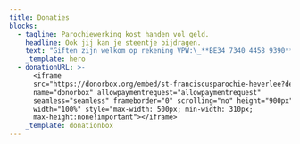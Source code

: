 ```yaml
---
title: Donaties
blocks:
  - tagline: Parochiewerking kost handen vol geld.
    headline: Ook jij kan je steentje bijdragen.
    text: "Giften zijn welkom op rekening VPW:\_**BE34 7340 4458 9390**\_met vermelding Sint-Franciscusparochie\n\n### **Alvast bedankt voor jouw bijdrage!**&#xA;&#xA;\n"
    _template: hero
  - donationURL: >-
      <iframe
      src="https://donorbox.org/embed/st-franciscusparochie-heverlee?default_interval=o&amount=30"
      name="donorbox" allowpaymentrequest="allowpaymentrequest"
      seamless="seamless" frameborder="0" scrolling="no" height="900px"
      width="100%" style="max-width: 500px; min-width: 310px;
      max-height:none!important"></iframe>
    _template: donationbox
---
```







